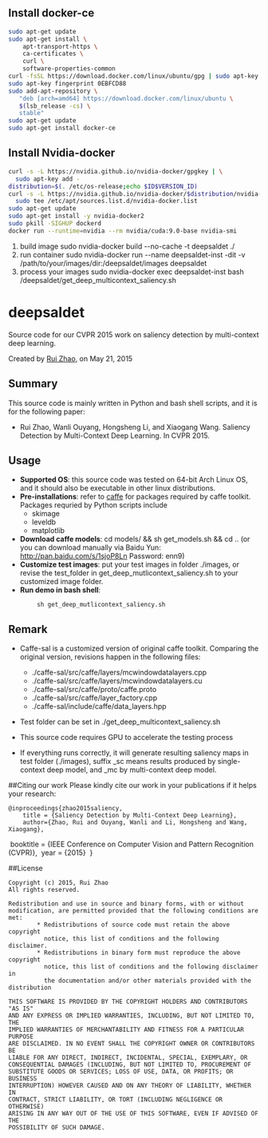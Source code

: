 ## Install docker-ce

``` bash
sudo apt-get update
sudo apt-get install \
    apt-transport-https \
    ca-certificates \
    curl \
    software-properties-common
curl -fsSL https://download.docker.com/linux/ubuntu/gpg | sudo apt-key add -
sudo apt-key fingerprint 0EBFCD88
sudo add-apt-repository \
   "deb [arch=amd64] https://download.docker.com/linux/ubuntu \
   $(lsb_release -cs) \
   stable"
sudo apt-get update
sudo apt-get install docker-ce

```

## Install Nvidia-docker

```bash
curl -s -L https://nvidia.github.io/nvidia-docker/gpgkey | \
  sudo apt-key add -
distribution=$(. /etc/os-release;echo $ID$VERSION_ID)
curl -s -L https://nvidia.github.io/nvidia-docker/$distribution/nvidia-docker.list | \
  sudo tee /etc/apt/sources.list.d/nvidia-docker.list
sudo apt-get update
sudo apt-get install -y nvidia-docker2
sudo pkill -SIGHUP dockerd
docker run --runtime=nvidia --rm nvidia/cuda:9.0-base nvidia-smi
```







1. build image sudo nvidia-docker build --no-cache -t deepsaldet ./
2. run container sudo nvidia-docker run --name deepsaldet-inst -dit -v /path/to/your/images/dir:/deepsaldet/images deepsaldet
3. process your images sudo nvidia-docker exec deepsaldet-inst bash /deepsaldet/get_deep_multicontext_saliency.sh

# deepsaldet
Source code for our CVPR 2015 work on saliency detection by multi-context deep
learning. 

Created by [Rui Zhao](http://www.ee.cuhk.edu.hk/~rzhao), on May 21, 2015

## Summary
This source code is mainly written in Python and bash shell scripts, and it is for the following paper:
- Rui Zhao, Wanli Ouyang, Hongsheng Li, and Xiaogang Wang. Saliency Detection by
Multi-Context Deep Learning. In CVPR 2015. 

## Usage
- **Supported OS**: this source code was tested on 64-bit Arch Linux OS,
    and it should also be executable in other linux distributions. 
- **Pre-installations**: refer to [caffe](http://caffe.berkeleyvision.org/) for
packages required by caffe toolkit. Packages requried by Python scripts include
	- skimage
	- leveldb
	- matplotlib
- **Download caffe models**: cd models/ && sh get_models.sh && cd .. (or you can download manually via Baidu Yun: http://pan.baidu.com/s/1sjoP8Ln Password: enn9)
- **Customize test images**: put your test images in folder ./images, or revise the
test_folder in get_deep_mutlicontext_saliency.sh to your customized image folder. 
- **Run demo in bash shell**:
```shell
        sh get_deep_mutlicontext_saliency.sh
```

## Remark
- Caffe-sal is a customized version of original caffe toolkit. Comparing the
original version, revisions happen
in the following files:

	- ./caffe-sal/src/caffe/layers/mcwindowdatalayers.cpp
	- ./caffe-sal/src/caffe/layers/mcwindowdatalayers.cu
	- ./caffe-sal/src/caffe/proto/caffe.proto
	- ./caffe-sal/src/caffe/layer_factory.cpp
	- ./caffe-sal/include/caffe/data_layers.hpp

- Test folder can be set in ./get_deep_multicontext_saliency.sh
- This source code requires GPU to accelerate the testing process
- If everything runs correctly, it will generate resulting saliency maps in
test folder (./images), suffix _sc means results produced by single-context deep
model, and _mc by multi-context deep model.

##Citing our work
Please kindly cite our work in your publications if it helps your research:

	@inproceedings{zhao2015saliency,
	    title = {Saliency Detection by Multi-Context Deep Learning},
 	    author={Zhao, Rui and Ouyang, Wanli and Li, Hongsheng and Wang, Xiaogang},
​	    booktitle = {IEEE Conference on Computer Vision and Pattern
​		Recognition (CVPR)},
​	    year = {2015}
​	}

##License

	Copyright (c) 2015, Rui Zhao
	All rights reserved. 
	
	Redistribution and use in source and binary forms, with or without 
	modification, are permitted provided that the following conditions are 
	met:
			* Redistributions of source code must retain the above copyright 
	  		  notice, this list of conditions and the following disclaimer.
			* Redistributions in binary form must reproduce the above copyright 
	  		  notice, this list of conditions and the following disclaimer in 
	  		  the documentation and/or other materials provided with the distribution
	   
	THIS SOFTWARE IS PROVIDED BY THE COPYRIGHT HOLDERS AND CONTRIBUTORS "AS IS" 
	AND ANY EXPRESS OR IMPLIED WARRANTIES, INCLUDING, BUT NOT LIMITED TO, THE 
	IMPLIED WARRANTIES OF MERCHANTABILITY AND FITNESS FOR A PARTICULAR PURPOSE 
	ARE DISCLAIMED. IN NO EVENT SHALL THE COPYRIGHT OWNER OR CONTRIBUTORS BE 	
	LIABLE FOR ANY DIRECT, INDIRECT, INCIDENTAL, SPECIAL, EXEMPLARY, OR 
	CONSEQUENTIAL DAMAGES (INCLUDING, BUT NOT LIMITED TO, PROCUREMENT OF 
	SUBSTITUTE GOODS OR SERVICES; LOSS OF USE, DATA, OR PROFITS; OR BUSINESS 
	INTERRUPTION) HOWEVER CAUSED AND ON ANY THEORY OF LIABILITY, WHETHER IN 
	CONTRACT, STRICT LIABILITY, OR TORT (INCLUDING NEGLIGENCE OR OTHERWISE) 
	ARISING IN ANY WAY OUT OF THE USE OF THIS SOFTWARE, EVEN IF ADVISED OF THE 
	POSSIBILITY OF SUCH DAMAGE.
